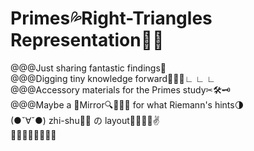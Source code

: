 # Primes💦Right-Triangles Representation🍉👟
@@@Just sharing fantastic findings🌈<br>
@@@Digging tiny knowledge forward🚩🚩🚩∟ ∟ ∟<br>
@@@Accessory materials for the Primes study✂🛠🗝<br>
@@@Maybe a 🔎Mirror🔍📐💡🔦 for what Riemann's hints🌗<br>
(●ˇ∀ˇ●) zhi-shu🌲🎄 の layout🏁🏳‍🌈🥓✌<br>
🎅🎅🎅🎅🎅🎅🎅🎅
